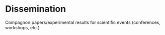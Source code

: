 # Dissemination
Compagnon papers/experimental results for scientific events (conferences, workshops, etc.) 

